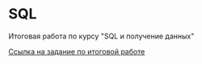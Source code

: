 # SQL
Итоговая работа по курсу "SQL и получение данных"

[Ссылка на задание по итоговой работе](https://docs.google.com/document/d/120UETSOU8sg_Z37slSdHP6RdMQw4FyL_qufrk-1GURU/edit)
